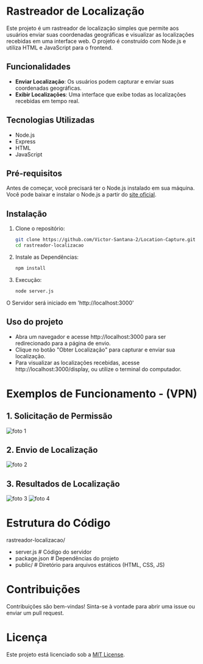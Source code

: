 # Rastreador de Localização

Este projeto é um rastreador de localização simples que permite aos usuários enviar suas coordenadas geográficas e visualizar as localizações recebidas em uma interface web. O projeto é construído com Node.js e utiliza HTML e JavaScript para o frontend.

## Funcionalidades

- **Enviar Localização**: Os usuários podem capturar e enviar suas coordenadas geográficas.
- **Exibir Localizações**: Uma interface que exibe todas as localizações recebidas em tempo real.

## Tecnologias Utilizadas

- Node.js
- Express
- HTML
- JavaScript

## Pré-requisitos

Antes de começar, você precisará ter o Node.js instalado em sua máquina. Você pode baixar e instalar o Node.js a partir do [site oficial](https://nodejs.org/).

## Instalação

1. Clone o repositório:

   ```bash
   git clone https://github.com/Victor-Santana-2/Location-Capture.git
   cd rastreador-localizacao

2. Instale as Dependências:

   ```bash
   npm install

3. Execução:

   ```bash
   node server.js

O Servidor será iniciado em 'http://localhost:3000'

## Uso do projeto 

- Abra um navegador e acesse http://localhost:3000 para ser redirecionado para a página de envio.
- Clique no botão "Obter Localização" para capturar e enviar sua localização.
- Para visualizar as localizações recebidas, acesse http://localhost:3000/display, ou utilize o terminal do computador.

# Exemplos de Funcionamento - (VPN)
## 1. Solicitação de Permissão
![foto 1](https://github.com/user-attachments/assets/b1687dcb-47cf-45a4-95e9-a315d5a5c0fa)
## 2. Envio de Localização
![foto 2](https://github.com/user-attachments/assets/74d16d33-c254-4236-bb52-ed120315cf35)
## 3. Resultados de Localização
![foto 3](https://github.com/user-attachments/assets/34bcd0d9-1431-4b5c-ba9b-7303a66395e4)
![foto 4](https://github.com/user-attachments/assets/eb482bc0-b6be-4ea2-8365-16989480738e)


# Estrutura do Código

 rastreador-localizacao/
- server.js          # Código do servidor
- package.json       # Dependências do projeto
- public/            # Diretório para arquivos estáticos (HTML, CSS, JS)

# Contribuições
Contribuições são bem-vindas! Sinta-se à vontade para abrir uma issue ou enviar um pull request.

# Licença
Este projeto está licenciado sob a [MIT License](https://github.com/Victor-Santana-2/Location-Capture/blob/main/LICENSE).
